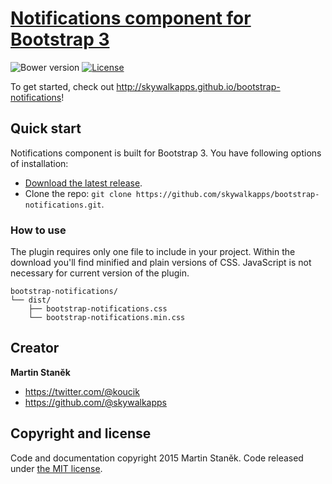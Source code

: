 # [Notifications component for Bootstrap 3](http://skywalkapps.github.io/bootstrap-notifications)
![Bower version](https://img.shields.io/bower/v/bootstrap.svg?style=flat)
[![License](https://img.shields.io/badge/license-MIT-brightgreen.svg?style=flat)](LICENSE)

To get started, check out <http://skywalkapps.github.io/bootstrap-notifications>!

## Quick start

Notifications component is built for Bootstrap 3. You have following options of installation:

- [Download the latest release](https://github.com/skywalkapps/bootstrap-notifications/archive/v0.9.0.zip).
- Clone the repo: `git clone https://github.com/skywalkapps/bootstrap-notifications.git`.

### How to use

The plugin requires only one file to include in your project. Within the download you'll find minified and plain versions of CSS. JavaScript is not necessary for current version of the plugin.

```
bootstrap-notifications/
└── dist/
    ├── bootstrap-notifications.css
    └── bootstrap-notifications.min.css
```

## Creator

**Martin Staněk**

- <https://twitter.com/@koucik>
- <https://github.com/@skywalkapps>

## Copyright and license

Code and documentation copyright 2015 Martin Staněk. Code released under [the MIT license](https://github.com/skywalkapps/bootstrap-notifications/blob/master/LICENSE).
